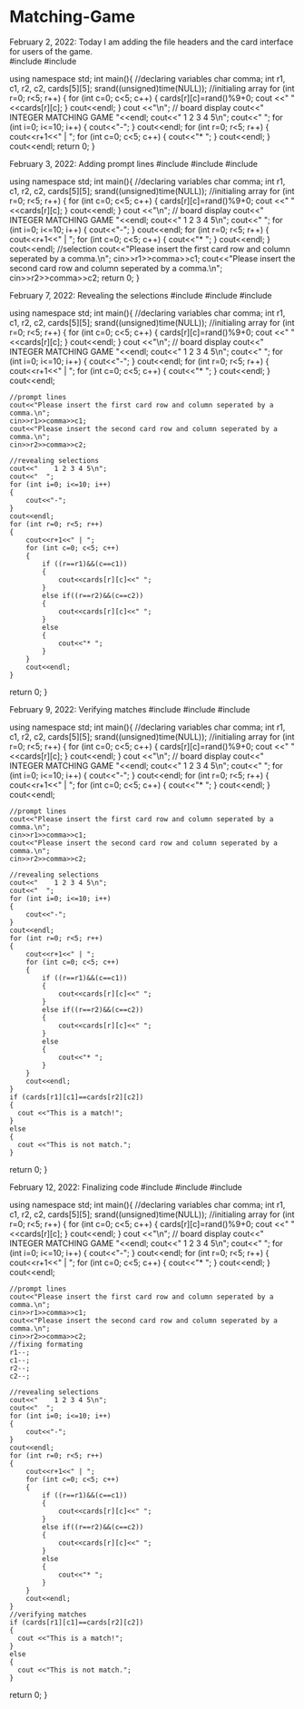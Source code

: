 # Matching-Game
February 2, 2022: Today I am adding the file headers and the card interface for users of the game.  
#include <iostream>
#include <cstdlib>

using namespace std;
int main(){
  //declaring variables 
  char comma;
    int r1, c1, r2, c2, cards[5][5];
    srand((unsigned)time(NULL));
    //initialing array 
    for (int r=0; r<5; r++)
    {
        for (int c=0; c<5; c++)
        {
            cards[r][c]=rand()%9+0;
            cout <<" "<<cards[r][c];
        }
        cout<<endl;
    }
cout <<"\n";
    // board display
    cout<<" INTEGER MATCHING GAME "<<endl;
    cout<<"    1 2 3 4 5\n";
    cout<<"  ";
    for (int i=0; i<=10; i++)
    {
        cout<<"-";
    }
    cout<<endl;
    for (int r=0; r<5; r++)
    {
        cout<<r+1<<" | ";
        for (int c=0; c<5; c++)
        {
            cout<<"* ";
        }
        cout<<endl;
    }
    cout<<endl;
return 0;
  }

February 3, 2022: Adding prompt lines 
#include <iostream>
#include <cstdlib>
#include <ctime>

using namespace std;
int main(){
  //declaring variables 
  char comma;
    int r1, c1, r2, c2, cards[5][5];
    srand((unsigned)time(NULL));
    //initialing array 
    for (int r=0; r<5; r++)
    {
        for (int c=0; c<5; c++)
        {
            cards[r][c]=rand()%9+0;
            cout <<" "<<cards[r][c];
        }
        cout<<endl;
    }
cout <<"\n";
    // board display
    cout<<" INTEGER MATCHING GAME "<<endl;
    cout<<"    1 2 3 4 5\n";
    cout<<"  ";
    for (int i=0; i<=10; i++)
    {
        cout<<"-";
    }
    cout<<endl;
    for (int r=0; r<5; r++)
    {
        cout<<r+1<<" | ";
        for (int c=0; c<5; c++)
        {
            cout<<"* ";
        }
        cout<<endl;
    }
    cout<<endl;
               //selection
    cout<<"Please insert the first card row and column seperated by a comma.\n";
    cin>>r1>>comma>>c1;
    cout<<"Please insert the second card row and column seperated by a comma.\n";
    cin>>r2>>comma>>c2;
return 0;
  }

February 7, 2022: Revealing the selections
#include <iostream>
#include <cstdlib>
#include <ctime>

using namespace std;
int main(){
  //declaring variables 
  char comma;
    int r1, c1, r2, c2, cards[5][5];
    srand((unsigned)time(NULL));
    //initialing array 
    for (int r=0; r<5; r++)
    {
        for (int c=0; c<5; c++)
        {
            cards[r][c]=rand()%9+0;
            cout <<" "<<cards[r][c];
        }
        cout<<endl;
    }
cout <<"\n";
    // board display
    cout<<" INTEGER MATCHING GAME "<<endl;
    cout<<"    1 2 3 4 5\n";
    cout<<"  ";
    for (int i=0; i<=10; i++)
    {
        cout<<"-";
    }
    cout<<endl;
    for (int r=0; r<5; r++)
    {
        cout<<r+1<<" | ";
        for (int c=0; c<5; c++)
        {
            cout<<"* ";
        }
        cout<<endl;
    }
    cout<<endl;
     
    //prompt lines
    cout<<"Please insert the first card row and column seperated by a comma.\n";
    cin>>r1>>comma>>c1;
    cout<<"Please insert the second card row and column seperated by a comma.\n";
    cin>>r2>>comma>>c2;
    
    //revealing selections
    cout<<"    1 2 3 4 5\n";
    cout<<"  ";
    for (int i=0; i<=10; i++)
    {
        cout<<"-";
    }
    cout<<endl;
    for (int r=0; r<5; r++)
    {
        cout<<r+1<<" | ";
        for (int c=0; c<5; c++)
        {
            if ((r==r1)&&(c==c1))
            {
                cout<<cards[r][c]<<" ";
            }
            else if((r==r2)&&(c==c2))
            {
                cout<<cards[r][c]<<" ";
            }
            else
            {
                cout<<"* ";
            }
        }
        cout<<endl;
    }
return 0; 
  }

February 9, 2022: Verifying matches
#include <iostream>
#include <cstdlib>
#include <ctime>

using namespace std;
int main(){
  //declaring variables 
  char comma;
    int r1, c1, r2, c2, cards[5][5];
    srand((unsigned)time(NULL));
    //initialing array 
    for (int r=0; r<5; r++)
    {
        for (int c=0; c<5; c++)
        {
            cards[r][c]=rand()%9+0;
            cout <<" "<<cards[r][c];
        }
        cout<<endl;
    }
cout <<"\n";
    // board display
    cout<<" INTEGER MATCHING GAME "<<endl;
    cout<<"    1 2 3 4 5\n";
    cout<<"  ";
    for (int i=0; i<=10; i++)
    {
        cout<<"-";
    }
    cout<<endl;
    for (int r=0; r<5; r++)
    {
        cout<<r+1<<" | ";
        for (int c=0; c<5; c++)
        {
            cout<<"* ";
        }
        cout<<endl;
    }
    cout<<endl;
     
    //prompt lines
    cout<<"Please insert the first card row and column seperated by a comma.\n";
    cin>>r1>>comma>>c1;
    cout<<"Please insert the second card row and column seperated by a comma.\n";
    cin>>r2>>comma>>c2;
    
    //revealing selections
    cout<<"    1 2 3 4 5\n";
    cout<<"  ";
    for (int i=0; i<=10; i++)
    {
        cout<<"-";
    }
    cout<<endl;
    for (int r=0; r<5; r++)
    {
        cout<<r+1<<" | ";
        for (int c=0; c<5; c++)
        {
            if ((r==r1)&&(c==c1))
            {
                cout<<cards[r][c]<<" ";
            }
            else if((r==r2)&&(c==c2))
            {
                cout<<cards[r][c]<<" ";
            }
            else
            {
                cout<<"* ";
            }
        }
        cout<<endl;
    }
    if (cards[r1][c1]==cards[r2][c2])
    {
      cout <<"This is a match!";
    }
    else
    {
      cout <<"This is not match.";
    }
return 0; 
  }

February 12, 2022: Finalizing code
#include <iostream>
#include <cstdlib>
#include <ctime>

using namespace std;
int main(){
  //declaring variables 
  char comma;
    int r1, c1, r2, c2, cards[5][5];
    srand((unsigned)time(NULL));
    //initialing array 
    for (int r=0; r<5; r++)
    {
        for (int c=0; c<5; c++)
        {
            cards[r][c]=rand()%9+0;
            cout <<" "<<cards[r][c];
        }
        cout<<endl;
    }
cout <<"\n";
    // board display
    cout<<" INTEGER MATCHING GAME "<<endl;
    cout<<"    1 2 3 4 5\n";
    cout<<"  ";
    for (int i=0; i<=10; i++)
    {
        cout<<"-";
    }
    cout<<endl;
    for (int r=0; r<5; r++)
    {
        cout<<r+1<<" | ";
        for (int c=0; c<5; c++)
        {
            cout<<"* ";
        }
        cout<<endl;
    }
    cout<<endl;
     
    //prompt lines
    cout<<"Please insert the first card row and column seperated by a comma.\n";
    cin>>r1>>comma>>c1;
    cout<<"Please insert the second card row and column seperated by a comma.\n";
    cin>>r2>>comma>>c2;
    //fixing formating 
    r1--;
    c1--;
    r2--;
    c2--;
    
    //revealing selections
    cout<<"    1 2 3 4 5\n";
    cout<<"  ";
    for (int i=0; i<=10; i++)
    {
        cout<<"-";
    }
    cout<<endl;
    for (int r=0; r<5; r++)
    {
        cout<<r+1<<" | ";
        for (int c=0; c<5; c++)
        {
            if ((r==r1)&&(c==c1))
            {
                cout<<cards[r][c]<<" ";
            }
            else if((r==r2)&&(c==c2))
            {
                cout<<cards[r][c]<<" ";
            }
            else
            {
                cout<<"* ";
            }
        }
        cout<<endl;
    }
    //verifying matches
    if (cards[r1][c1]==cards[r2][c2])
    {
      cout <<"This is a match!";
    }
    else
    {
      cout <<"This is not match.";
    }
return 0; 
  }


